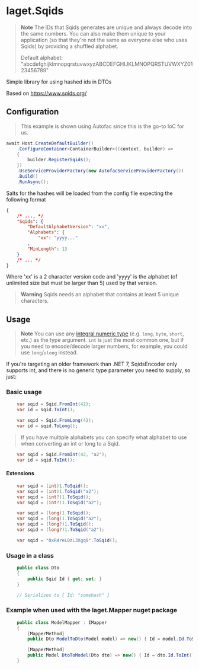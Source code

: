 ﻿# laget.Sqids
> **Note**
> The IDs that Sqids generates are unique and always decode into the same numbers. You can also make them unique to your application (so that they're not the same as everyone else who uses Sqids) by providing a shuffled alphabet.
>
> Default alphabet: "abcdefghijklmnopqrstuvwxyzABCDEFGHIJKLMNOPQRSTUVWXYZ0123456789"

Simple library for using hashed ids in DTOs

Based on https://www.sqids.org/

## Configuration
> This example is shown using Autofac since this is the go-to IoC for us.

```c#
await Host.CreateDefaultBuilder()
    .ConfigureContainer<ContainerBuilder>((context, builder) =>
    {
        builder.RegisterSqids();
    })
    .UseServiceProviderFactory(new AutofacServiceProviderFactory())
    .Build()
    .RunAsync();
```

Salts for the hashes will be loaded from the config file expecting the following format 
```json
{
    /* ..., */
    "Sqids": {
        "DefaultAlphabetVersion": "xx",
        "Alphabets": {
            "xx": "yyyy..."
        ,
        "MinLength": 13
    }
    /* ... */
}
```
Where 'xx' is a 2 character version code and 'yyyy' is the alphabet (of unlimited size but must be larger than 5) used by that version.

> **Warning**
> Sqids needs an alphabet that contains at least 5 unique characters.

## Usage
> **Note**
> You can use any [integral numeric type](https://learn.microsoft.com/en-us/dotnet/csharp/language-reference/builtin-types/integral-numeric-types) (e.g. `long`, `byte`, `short`, etc.) as the type argument. `int` is just the most common one, but if you need to encode/decode larger numbers, for example, you could use `long`/`ulong` instead.

If you're targeting an older framework than .NET 7, SqidsEncoder only supports int, and there is no generic type parameter you need to supply, so just:

### Basic usage
```c#
    var sqid = Sqid.FromInt(42);
    var id = sqid.ToInt();
```

```c#
    var sqid = Sqid.FromLong(42);
    var id = sqid.ToLong();
```

> If you have multiple alphabets you can specify what alphabet to use when converting an int or long to a Sqid.
```c#
    var sqid = Sqid.FromInt(42, "a2");
    var id = sqid.ToInt();
```

#### Extensions
```c#
    var sqid = (int)1.ToSqid();
    var sqid = (int)1.ToSqid("a2");
    var sqid = (int?)1.ToSqid();
    var sqid = (int?)1.ToSqid("a2");

    var sqid = (long)1.ToSqid();
    var sqid = (long)1.ToSqid("a2");
    var sqid = (long?)1.ToSqid();
    var sqid = (long?)1.ToSqid("a2");

    var sqid = "0xR4reL0zL3Xgq8".ToSqid();
```

### Usage in a class
```c#
    public class Dto 
    {
        public Sqid Id { get; set; }
    }

    // Serializes to { Id: "somehash" }
```


### Example when used with the laget.Mapper nuget package
```c#
    public class ModelMapper : IMapper
    {
        [MapperMethod]
        public Dto ModelToDto(Model model) => new() { Id = model.Id.ToSqid() };

        [MapperMethod]
        public Model DtoToModel(Dto dto) => new() { Id = dto.Id.ToInt() };
    }
```
